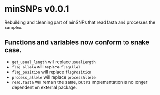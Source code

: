 # minSNPs v0.0.1
Rebuilding and cleaning part of minSNPs that read fasta and processes the samples.
## Functions and variables now conform to snake case.
- `get_usual_length` will replace `usualLength`
- `flag_allele` will replace `flagAllel`
- `flag_position` will replace `flagPosition`
- `process_allele` will replace `processAllele`
- `read.fasta` will remain the same, but its implementation is no longer dependent on external package.